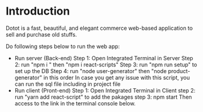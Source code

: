 # Introduction

Dotot is a fast, beautiful, and elegant commerce web-based application to sell and purchase old stuffs.

Do following steps below to run the web app:
- Run server (Back-end)
Step 1: Open Integrated Terminal in Server
Step 2: run "npm i " then "npm i react-scripts"
Step 3: run "npm run setup" to set up the DB
Step 4: run "node user-generator" then "node product-generator" in this order
In case you get any issue with this script, you can run the sql file including in project file
- Run client (Pront-end)
Step 1: Open Integrated Terminal in Client
step 2: run "yarn add react-script" to add the pakages
step 3: npm start
Then access to the link in the terminal console below.

